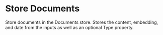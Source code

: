 # Store Documents

Store documents in the Documents store. Stores the content, embedding, and date from the inputs as well as an optional Type property.
